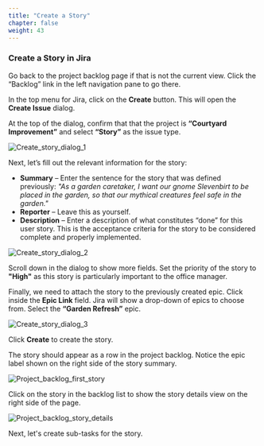 ```yaml
---
title: "Create a Story"
chapter: false
weight: 43
---
```


### Create a Story in Jira

Go back to the project backlog page if that is not the current view.  Click the “Backlog” link in the left navigation pane to go there.  

In the top menu for Jira, click on the **Create** button.  This will open the **Create Issue** dialog.

At the top of the dialog, confirm that that the project is **“Courtyard Improvement”** and select **“Story”** as the issue type.  

![Create_story_dialog_1](/images/40_Epics_Stories_And_Tasks/Create_story_dialog_1.png)

Next, let’s fill out the relevant information for the story:  

- **Summary** – Enter the sentence for the story that was defined previously: _"As a garden caretaker, I want our gnome Slevenbirt to be placed in the garden, so that our mythical creatures feel safe in the garden."_
- **Reporter** – Leave this as yourself.
- **Description** – Enter a description of what constitutes “done” for this user story.  This is the acceptance criteria for the story to be considered complete and properly implemented.

![Create_story_dialog_2](/images/40_Epics_Stories_And_Tasks/Create_story_dialog_2.png)

Scroll down in the dialog to show more fields.  Set the priority of the story to **"High"** as this story is particularly important to the office manager.  

Finally, we need to attach the story to the previously created epic.  Click inside the **Epic Link** field.  Jira will show a drop-down of epics to choose from.  Select the **“Garden Refresh”** epic.

![Create_story_dialog_3](/images/40_Epics_Stories_And_Tasks/Create_story_dialog_3.png)

Click **Create** to create the story.  

The story should appear as a row in the project backlog.  Notice the epic label shown on the right side of the story summary.

![Project_backlog_first_story](/images/40_Epics_Stories_And_Tasks/Project_backlog_first_story.png)

Click on the story in the backlog list to show the story details view on the right side of the page.

![Project_backlog_story_details](/images/40_Epics_Stories_And_Tasks/Project_backlog_story_details.png)

Next, let's create sub-tasks for the story.

